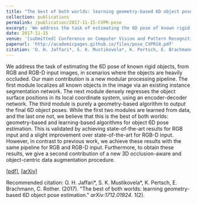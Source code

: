 ```yaml
---
title: "The best of both worlds: learning geometry-based 6D object pose estimation"
collection: publications
permalink: /publication/2017-11-15-CVPR-pose
excerpt: 'We address the task of estimating the 6D pose of known rigid objects, from RGB and RGB-D input images, in scenarios where the objects are heavily occluded. Our main contribution is a new modular processing pipeline. The first module localizes all known objects in the image via an existing instance segmentation network. The next module densely regresses the object surface positions in its local coordinate system, using an encoder-decoder network. The third module is purely a geometry-based algorithm to output the final 6D object poses. While the first two modules are learned from data, and the last one not, we believe that this is the best of both worlds: geometry-based and learning-based algorithms for object 6D pose estimation. This is validated by achieving state-of-the-art results for RGB input and a slight improvement over state-of-the-art for RGB-D input. However, in contrast to previous work, we achieve these results with the same pipeline for RGB and RGB-D input. Furthermore, to obtain these results, we give a second contribution of a new 3D occlusion-aware and object-centric data augmentation procedure.'
date: 2017-11-15
venue: '[submitted] Conference on Computer Vision and Pattern Recognition (CVPR) 2018'
paperurl: 'http://academicpages.github.io/files/pose_CVPR18.pdf'
citation: 'O. H. Jaffari*, S. K. Mustikovela*, K. Pertsch, E. Brachmann, C. Rother. (2017). &quot;The best of both worlds: learning geometry-based 6D object pose estimation.&quot; <i>arXiv:1712.01924</i>. 1(2).'
---
```

We address the task of estimating the 6D pose of known rigid objects, from RGB and RGB-D input images, in scenarios where the objects are heavily occluded. Our main contribution is a new modular processing pipeline. The first module localizes all known objects in the image via an existing instance segmentation network. The next module densely regresses the object surface positions in its local coordinate system, using an encoder-decoder network. The third module is purely a geometry-based algorithm to output the final 6D object poses. While the first two modules are learned from data, and the last one not, we believe that this is the best of both worlds: geometry-based and learning-based algorithms for object 6D pose estimation. This is validated by achieving state-of-the-art results for RGB input and a slight improvement over state-of-the-art for RGB-D input. However, in contrast to previous work, we achieve these results with the same pipeline for RGB and RGB-D input. Furthermore, to obtain these results, we give a second contribution of a new 3D occlusion-aware and object-centric data augmentation procedure.

[[pdf]](http://academicpages.github.io/files/pose_CVPR18.pdf), [[arXiv]](https://arxiv.org/abs/1712.01924)

Recommended citation: O. H. Jaffari*, S. K. Mustikovela*, K. Pertsch, E. Brachmann, C. Rother. (2017). "The best of both worlds: learning geometry-based 6D object pose estimation." <i>arXiv:1712.01924</i>. 1(2).
